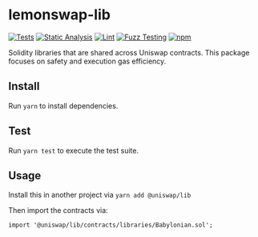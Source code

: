 # lemonswap-lib

[![Tests](https://github.com/Uniswap/uniswap-lib/workflows/Tests/badge.svg)](https://github.com/Uniswap/uniswap-lib/actions?query=workflow%3ATests)
[![Static Analysis](https://github.com/Uniswap/uniswap-lib/workflows/Static%20Analysis/badge.svg)](https://github.com/Uniswap/uniswap-lib/actions?query=workflow%3A%22Static+Analysis%22)
[![Lint](https://github.com/Uniswap/uniswap-lib/workflows/Lint/badge.svg)](https://github.com/Uniswap/uniswap-lib/actions?query=workflow%3ALint)
[![Fuzz Testing](https://github.com/Uniswap/uniswap-lib/workflows/Fuzz%20Testing/badge.svg)](https://github.com/Uniswap/uniswap-lib/actions?query=workflow%3A%22Fuzz+Testing%22)
[![npm](https://img.shields.io/npm/v/@uniswap/lib)](https://unpkg.com/@uniswap/lib@latest/)

Solidity libraries that are shared across Uniswap contracts. This package focuses on safety and execution gas efficiency.

## Install

Run `yarn` to install dependencies.

## Test

Run `yarn test` to execute the test suite.

## Usage

Install this in another project via `yarn add @uniswap/lib`

Then import the contracts via:

```solidity
import '@uniswap/lib/contracts/libraries/Babylonian.sol';

```
